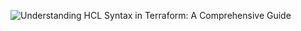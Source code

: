 ![Understanding HCL Syntax in Terraform: A Comprehensive Guide](https://cdn.hashnode.com/res/hashnode/image/upload/v1724273876682/6dda0983-c643-4504-8297-545c797e8c38.png?w=1600&h=840&fit=crop&crop=entropy&auto=compress,format&format=webp)
